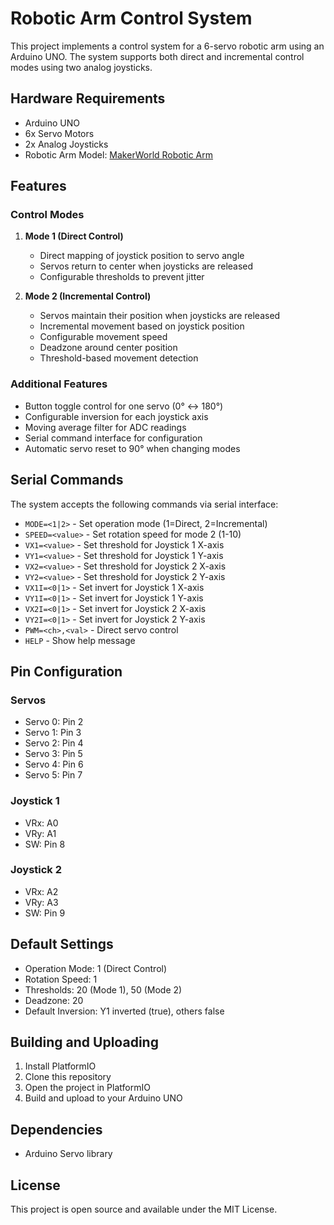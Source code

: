 # Robotic Arm Control System

This project implements a control system for a 6-servo robotic arm using an Arduino UNO. The system supports both direct and incremental control modes using two analog joysticks.

## Hardware Requirements

- Arduino UNO
- 6x Servo Motors
- 2x Analog Joysticks
- Robotic Arm Model: [MakerWorld Robotic Arm](https://makerworld.com/en/models/528885-robotic-arm#profileId-445995)

## Features

### Control Modes

1. **Mode 1 (Direct Control)**
   - Direct mapping of joystick position to servo angle
   - Servos return to center when joysticks are released
   - Configurable thresholds to prevent jitter

2. **Mode 2 (Incremental Control)**
   - Servos maintain their position when joysticks are released
   - Incremental movement based on joystick position
   - Configurable movement speed
   - Deadzone around center position
   - Threshold-based movement detection

### Additional Features

- Button toggle control for one servo (0° ↔ 180°)
- Configurable inversion for each joystick axis
- Moving average filter for ADC readings
- Serial command interface for configuration
- Automatic servo reset to 90° when changing modes

## Serial Commands

The system accepts the following commands via serial interface:

- `MODE=<1|2>` - Set operation mode (1=Direct, 2=Incremental)
- `SPEED=<value>` - Set rotation speed for mode 2 (1-10)
- `VX1=<value>` - Set threshold for Joystick 1 X-axis
- `VY1=<value>` - Set threshold for Joystick 1 Y-axis
- `VX2=<value>` - Set threshold for Joystick 2 X-axis
- `VY2=<value>` - Set threshold for Joystick 2 Y-axis
- `VX1I=<0|1>` - Set invert for Joystick 1 X-axis
- `VY1I=<0|1>` - Set invert for Joystick 1 Y-axis
- `VX2I=<0|1>` - Set invert for Joystick 2 X-axis
- `VY2I=<0|1>` - Set invert for Joystick 2 Y-axis
- `PWM=<ch>,<val>` - Direct servo control
- `HELP` - Show help message

## Pin Configuration

### Servos
- Servo 0: Pin 2
- Servo 1: Pin 3
- Servo 2: Pin 4
- Servo 3: Pin 5
- Servo 4: Pin 6
- Servo 5: Pin 7

### Joystick 1
- VRx: A0
- VRy: A1
- SW: Pin 8

### Joystick 2
- VRx: A2
- VRy: A3
- SW: Pin 9

## Default Settings

- Operation Mode: 1 (Direct Control)
- Rotation Speed: 1
- Thresholds: 20 (Mode 1), 50 (Mode 2)
- Deadzone: 20
- Default Inversion: Y1 inverted (true), others false

## Building and Uploading

1. Install PlatformIO
2. Clone this repository
3. Open the project in PlatformIO
4. Build and upload to your Arduino UNO

## Dependencies

- Arduino Servo library

## License

This project is open source and available under the MIT License.
